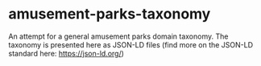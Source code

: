 # amusement-parks-taxonomy
An attempt for a general amusement parks domain taxonomy.
The taxonomy is presented here as JSON-LD files (find more on the JSON-LD standard here: https://json-ld.org/)
